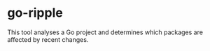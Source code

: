# go-ripple
This tool analyses a Go project and determines which packages are affected by recent changes.
